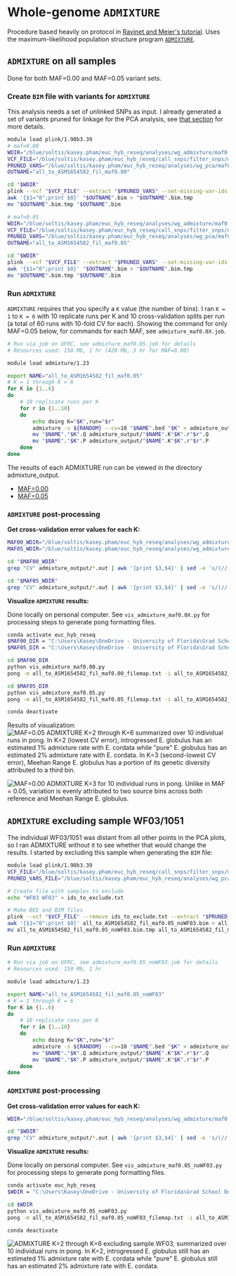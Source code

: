 # Whole-genome `ADMIXTURE`
Procedure based heavily on protocol in [Ravinet and Meier's tutorial](https://speciationgenomics.github.io/ADMIXTURE/).
Uses the maximum-likelihood population structure program [`ADMIXTURE`](http://dalexander.github.io/admixture/).

## `ADMIXTURE` on all samples

Done for both MAF=0.00 and MAF=0.05 variant sets.

### Create `BIM` file with variants for `ADMIXTURE`
This analysis needs a set of unlinked SNPs as input. I already generated a set of variants pruned for linkage for the PCA analysis, see [that section](https://github.com/kaseykhanhpham/eucalyptus-hybrid-resequencing/tree/main/05.analyses/PCA#prune-linked-snps) for more details.

```bash
module load plink/1.90b3.39
# maf=0.00
WDIR="/blue/soltis/kasey.pham/euc_hyb_reseq/analyses/wg_admixture/maf0.00"
VCF_FILE="/blue/soltis/kasey.pham/euc_hyb_reseq/call_snps/filter_snps/maf0.00/all_to_ASM1654582_fil_maf0.00_snps.vcf"
PRUNED_VARS="/blue/soltis/kasey.pham/euc_hyb_reseq/analyses/wg_pca/maf0.00/all_maf0.00.prune.in"
OUTNAME="all_to_ASM1654582_fil_maf0.00"

cd "$WDIR"
plink --vcf "$VCF_FILE" --extract "$PRUNED_VARS" --set-missing-var-ids @:# --allow-extra-chr --vcf-half-call m --make-bed --out "$OUTNAME"
awk '{$1="0";print $0}' "$OUTNAME".bim > "$OUTNAME".bim.tmp
mv "$OUTNAME".bim.tmp "$OUTNAME".bim

# maf=0.05
WDIR="/blue/soltis/kasey.pham/euc_hyb_reseq/analyses/wg_admixture/maf0.05"
VCF_FILE="/blue/soltis/kasey.pham/euc_hyb_reseq/call_snps/filter_snps/maf0.05/all_to_ASM1654582_fil_maf0.05_snps.vcf"
PRUNED_VARS="/blue/soltis/kasey.pham/euc_hyb_reseq/analyses/wg_pca/maf0.05/all_maf0.05.prune.in"
OUTNAME="all_to_ASM1654582_fil_maf0.05"

cd "$WDIR"
plink --vcf "$VCF_FILE" --extract "$PRUNED_VARS" --set-missing-var-ids @:# --allow-extra-chr --vcf-half-call m --make-bed --out "$OUTNAME"
awk '{$1="0";print $0}' "$OUTNAME".bim > "$OUTNAME".bim.tmp
mv "$OUTNAME".bim.tmp "$OUTNAME".bim
```

### Run `ADMIXTURE`
`ADMIXTURE` requires that you specify a `K` value (the number of bins). I ran `K = 1` to `K = 6` with 10 replicate runs per K and 10 cross-validation splits per run (a total of 60 runs with 10-fold CV for each). Showing the command for only MAF=0.05 below, for commands for each MAF, see `admixture_maf0.0X.job`.

```bash
# Run via job on UFRC, see admixture_maf0.05.job for details
# Resources used: 150 Mb, 1 hr (420 Mb, 3 hr for MAF=0.00)

module load admixture/1.23

export NAME="all_to_ASM1654582_fil_maf0.05"
# K = 1 through K = 6
for K in {1..6}
do
    # 10 replicate runs per K
    for r in {1..10}
    do
        echo doing K="$K",run="$r"
        admixture -s ${RANDOM} --cv=10 "$NAME".bed "$K" > admixture_output/log.K"$K".r"$r".out
        mv "$NAME"."$K".Q admixture_output/"$NAME".K"$K".r"$r".Q
        mv "$NAME"."$K".P admixture_output/"$NAME".K"$K".r"$r".P
    done
done
```
The results of each ADMIXTURE run can be viewed in the directory admixture_output.
* [MAF=0.00](https://github.com/kaseykhanhpham/eucalyptus-hybrid-resequencing/blob/main/05.analyses/wg_ADMIXTURE/maf0.00/admixture_output)
* [MAF=0.05](https://github.com/kaseykhanhpham/eucalyptus-hybrid-resequencing/blob/main/05.analyses/wg_ADMIXTURE/maf0.05/admixture_output)

### `ADMIXTURE` post-processing

**Get cross-validation error values for each K:**
```bash
MAF00_WDIR="/blue/soltis/kasey.pham/euc_hyb_reseq/analyses/wg_admixture/maf0.00"
MAF05_WDIR="/blue/soltis/kasey.pham/euc_hyb_reseq/analyses/wg_admixture/maf0.05"

cd "$MAF00_WDIR" 
grep "CV" admixture_output/*.out | awk '{print $3,$4}' | sed -e 's/(//;s/)//;s/://;s/K=//' > all_to_ASM1654582_fil_maf0.00.cv.error

cd "$MAF05_WDIR" 
grep "CV" admixture_output/*.out | awk '{print $3,$4}' | sed -e 's/(//;s/)//;s/://;s/K=//' > all_to_ASM1654582_fil_maf0.05.cv.error
```

**Visualize `ADMIXTURE` results:**

Done locally on personal computer. See `vis_admixture_maf0.0X.py` for processing steps to generate pong formatting files.

```bash
conda activate euc_hyb_reseq
$MAF00_DIR = "C:\Users\Kasey\OneDrive - University of Florida\Grad School Documents\Projects\eucalyptus-hybrid-resequencing\05.analyses\wg_ADMIXTURE\maf0.00"
$MAF05_DIR = "C:\Users\Kasey\OneDrive - University of Florida\Grad School Documents\Projects\eucalyptus-hybrid-resequencing\05.analyses\wg_ADMIXTURE\maf0.05"

cd $MAF00_DIR
python vis_admixture_maf0.00.py
pong -m all_to_ASM1654582_fil_maf0.00_filemap.txt -i all_to_ASM1654582_fil_maf0.00_ind2pop.txt -n all_to_ASM1654582_fil_maf0.00_poporder.txt -l all_to_ASM1654582_fil_maf0.00_colors.txt

cd $MAF05_DIR
python vis_admixture_maf0.05.py
pong -m all_to_ASM1654582_fil_maf0.05_filemap.txt -i all_to_ASM1654582_fil_maf0.05_ind2pop.txt -n all_to_ASM1654582_fil_maf0.05_poporder.txt -l all_to_ASM1654582_fil_maf0.05_colors.txt

conda deactivate
```

Results of visualization:
![MAF=0.05 ADMIXTURE K=2 through K=6 summarized over 10 individual runs in pong. In K=2 (lowest CV error), introgressed _E. globulus_ has an estimated 1% admixture rate with _E. cordata_ while "pure" _E. globulus_ has an estimated 2% admixture rate with _E. cordata_. In K=3 (second-lowest CV error), Meehan Range _E. globulus_ has a portion of its genetic diversity attributed to a third bin.](https://github.com/kaseykhanhpham/eucalyptus-hybrid-resequencing/blob/main/05.analyses/wg_ADMIXTURE/maf0.05/all_to_ASM1654582_fil_maf0.05_pong.png "ADMIXTURE K=2 through K=6")

![MAF=0.00 ADMIXTURE K=3 for 10 individual runs in pong. Unlike in MAF = 0.05, variation is evenly attributed to two source bins across both reference and Meehan Range _E. globulus_.](https://github.com/kaseykhanhpham/eucalyptus-hybrid-resequencing/blob/main/05.analyses/wg_ADMIXTURE/maf0.05/all_to_ASM1654582_fil_maf0.05_pong.png "ADMIXTURE K=2 through K=6")

## `ADMIXTURE` excluding sample WF03/1051
The individual WF03/1051 was distant from all other points in the PCA plots, so I ran ADMIXTURE without it to see whether that would change the results. I started by excluding this sample when generating the `BIM` file:

```bash
module load plink/1.90b3.39
VCF_FILE="/blue/soltis/kasey.pham/euc_hyb_reseq/call_snps/filter_snps/maf0.05/all_to_ASM1654582_fil_maf0.05_snps.vcf"
PRUNED_VARS_FILE="/blue/soltis/kasey.pham/euc_hyb_reseq/analyses/wg_pca/maf0.05/all_maf0.05.prune.in"

# Create file with samples to exclude
echo "WF03 WF03" > ids_to_exclude.txt

# Make BED and BIM files
plink --vcf "$VCF_FILE" --remove ids_to_exclude.txt --extract "$PRUNED_VARS_FILE" --set-missing-var-ids @:# --allow-extra-chr --vcf-half-call m --make-bed --out all_to_ASM1654582_fil_maf0.05_noWF03
awk '{$1="0";print $0}' all_to_ASM1654582_fil_maf0.05_noWF03.bim > all_to_ASM1654582_fil_maf0.05_noWF03.bim.tmp
mv all_to_ASM1654582_fil_maf0.05_noWF03.bim.tmp all_to_ASM1654582_fil_maf0.05_noWF03.bim
```

### Run `ADMIXTURE`

```bash
# Run via job on UFRC, see admixture_maf0.05_noWF03.job for details
# Resources used: 150 Mb, 1 hr

module load admixture/1.23

export NAME="all_to_ASM1654582_fil_maf0.05_noWF03"
# K = 1 through K = 6
for K in {1..6}
do
    # 10 replicate runs per K
    for r in {1..10}
    do
        echo doing K="$K",run="$r"
        admixture -s ${RANDOM} --cv=10 "$NAME".bed "$K" > admixture_output/log.K"$K".r"$r".out
        mv "$NAME"."$K".Q admixture_output/"$NAME".K"$K".r"$r".Q
        mv "$NAME"."$K".P admixture_output/"$NAME".K"$K".r"$r".P
    done
done
```

### `ADMIXTURE` post-processing

**Get cross-validation error values for each K:**
```bash
WDIR="/blue/soltis/kasey.pham/euc_hyb_reseq/analyses/wg_admixture/maf0.05/without_WF03"

cd "$WDIR" 
grep "CV" admixture_output/*.out | awk '{print $3,$4}' | sed -e 's/(//;s/)//;s/://;s/K=//' > all_to_ASM1654582_fil_maf0.05_noWF03.cv.error
```

**Visualize `ADMIXTURE` results:**

Done locally on personal computer. See `vis_admixture_maf0.05_noWF03.py` for processing steps to generate pong formatting files.

```bash
conda activate euc_hyb_reseq
$WDIR = "C:\Users\Kasey\OneDrive - University of Florida\Grad School Documents\Projects\eucalyptus-hybrid-resequencing\05.analyses\wg_ADMIXTURE\without_wf03"

cd $WDIR
python vis_admixture_maf0.05_noWF03.py
pong -m all_to_ASM1654582_fil_maf0.05_noWF03_filemap.txt -i all_to_ASM1654582_fil_maf0.05_noWF03_ind2pop.txt -n all_to_ASM1654582_fil_maf0.05_noWF03_poporder.txt -l all_to_ASM1654582_fil_maf0.05_noWF03_colors.txt

conda deactivate
```

![ADMIXTURE K=2 through K=6 excluding sample WF03, summarized over 10 individual runs in pong. In K=2, introgressed _E. globulus_ still has an estimated 1% admixture rate with _E. cordata_ while "pure" _E. globulus_ still has an estimated 2% admixture rate with _E. cordata_.](https://github.com/kaseykhanhpham/eucalyptus-hybrid-resequencing/blob/main/05.analyses/wg_ADMIXTURE/without_wf03/all_to_ASM1654582_fil_maf0.05_noWF03_pong.png "ADMIXTURE K=2 through K=6 without WF03")
